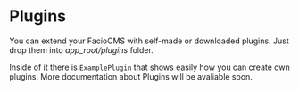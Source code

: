 # Plugins
You can extend your FacioCMS with self-made or downloaded plugins.
Just drop them into *app_root/plugins* folder.

Inside of it there is `ExamplePlugin` that shows easily how you can create own plugins.
More documentation about Plugins will be avaliable soon.